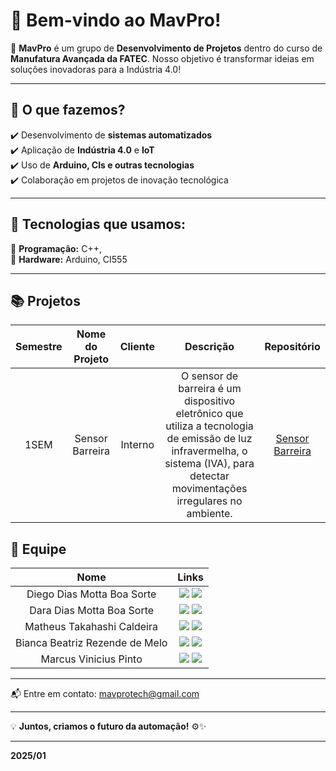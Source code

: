 # 👋 Bem-vindo ao MavPro!


🚀 **MavPro** é um grupo de **Desenvolvimento de Projetos**  dentro do curso de **Manufatura Avançada da FATEC**. Nosso objetivo é transformar ideias em soluções inovadoras para a Indústria 4.0!

---

## 🔧 O que fazemos?
✔️ Desenvolvimento de **sistemas automatizados**  
✔️ Aplicação de **Indústria 4.0** e **IoT**  
✔️ Uso de **Arduino, CIs e outras tecnologias**  
✔️ Colaboração em projetos de inovação tecnológica  

---

## 🚀 Tecnologias que usamos:
🔹 **Programação:** C++,  
🔹 **Hardware:** Arduino, CI555
 


---

##  📚 Projetos

|    Semestre    |    Nome do Projeto      |                           Cliente                         |                           Descrição                        |  Repositório |
| :----------: | :-----------: | :----------------------------------------------------------: | :----------------------------------------------------------: | :------------------:|
|  1SEM | Sensor Barreira  | Interno | O sensor de barreira é um dispositivo eletrônico que utiliza a tecnologia de emissão de luz infravermelha, o sistema (IVA), para detectar movimentações irregulares no ambiente. | [Sensor Barreira](https://github.com/MavPro-tech/Sensor_2025-01.git)


## 👥 Equipe

|      Nome      |                           Links                            | 
| :--------------: | :----------------------------------------------------------: | 
| Diego Dias Motta Boa Sorte  | <a href="diego.sorte@fatec.sp.gov.br"><img src="https://img.shields.io/badge/Email-D14836?style=for-the-badge&logo=gmail&logoColor=white"></a> <a href="https://www.linkedin.com/in/diegoboasorte"><img src="https://img.shields.io/badge/LinkedIn-0077B5?style=for-the-badge&logo=linkedin&logoColor=white"></a> | 
| Dara Dias Motta Boa Sorte  | <a href="dara.sorte@fatec.sp.gov.br"><img src="https://img.shields.io/badge/Email-D14836?style=for-the-badge&logo=gmail&logoColor=white"></a> <a link ><img src="https://img.shields.io/badge/LinkedIn-0077B5?style=for-the-badge&logo=linkedin&logoColor=white"></a> | 
| Matheus Takahashi Caldeira  | <a href="matheus.caldeira6@fatec.sp.gov.br"><img src="https://img.shields.io/badge/Email-D14836?style=for-the-badge&logo=gmail&logoColor=white"></a> <a link ><img src="https://img.shields.io/badge/LinkedIn-0077B5?style=for-the-badge&logo=linkedin&logoColor=white"></a> | 
| Bianca Beatriz Rezende de Melo  | <a href="bianca.melo2@fatec.sp.gov.br"><img src="https://img.shields.io/badge/Email-D14836?style=for-the-badge&logo=gmail&logoColor=white"></a> <a link ><img src="https://img.shields.io/badge/LinkedIn-0077B5?style=for-the-badge&logo=linkedin&logoColor=white"></a> | 
| Marcus Vinicius Pinto  | <a href="marcus.vinicius@fatec.sp.gov.br"><img src="https://img.shields.io/badge/Email-D14836?style=for-the-badge&logo=gmail&logoColor=white"></a> <a link ><img src="https://img.shields.io/badge/LinkedIn-0077B5?style=for-the-badge&logo=linkedin&logoColor=white"></a> | 

---

📬 Entre em contato: mavprotech@gmail.com  

---


💡 **Juntos, criamos o futuro da automação!** ⚙️✨

---

__2025/01__




